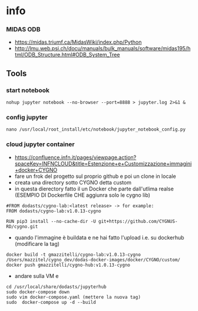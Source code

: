 # info

### MIDAS ODB
* https://midas.triumf.ca/MidasWiki/index.php/Python
* http://lmu.web.psi.ch/docu/manuals/bulk_manuals/software/midas195/html/ODB_Structure.html#ODB_System_Tree


## Tools

### start notebook

    nohup jupyter notebook --no-browser --port=8888 > jupyter.log 2>&1 &

### config jupyter

    nano /usr/local/root_install/etc/notebook/jupyter_notebook_config.py

### cloud jupyter container
* https://confluence.infn.it/pages/viewpage.action?spaceKey=INFNCLOUD&title=Estenzione+e+Customizzazione+immagini+docker+CYGNO
* fare un frok del progetto sul proprio github e poi un clone in locale
* creata una directory sotto CYGNO detta custom
* in questa dierectory fatto il un Docker che parte dall'utlima realse (ESEMPIO DI Dockerfile CHE aggiunra solo le cygno lib)
```
#FROM dodasts/cygno-lab:<latest release> -> for example:
FROM dodasts/cygno-lab:v1.0.13-cygno

RUN pip3 install --no-cache-dir -U git+https://github.com/CYGNUS-RD/cygno.git
```
* quando l'immagine è buildata e ne hai fatto l'upload i.e. su dockerhub (modificare la tag)
```
docker build -t gmazzitelli/cygno-lab:v1.0.13-cygno /Users/mazzitel/cygno_dev/dodas-docker-images/docker/CYGNO/custom/
docker push gmazzitelli/cygno-hub:v1.0.13-cygno
```
* andare sulla VM e 
``` 
cd /usr/local/share/dodasts/jupyterhub
sudo docker-compose down
sudo vim docker-compose.yaml (mettere la nuova tag)
sudo  docker-compose up -d --build
``` 
